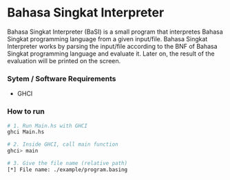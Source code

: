 # Bahasa Singkat Interpreter

Bahasa Singkat Interpreter (BaSI) is a small program that interpretes Bahasa Singkat programming language from a given input/file.
Bahasa Singkat Interpreter works by parsing the input/file according to the BNF of Bahasa Singkat programming language and evaluate it.
Later on, the result of the evaluation will be printed on the screen.

### Sytem / Software Requirements

* GHCI

### How to run

```sh
# 1. Run Main.hs with GHCI
ghci Main.hs

# 2. Inside GHCI, call main function
ghci> main

# 3. Give the file name (relative path)
[*] File name: ./example/program.basing
```
